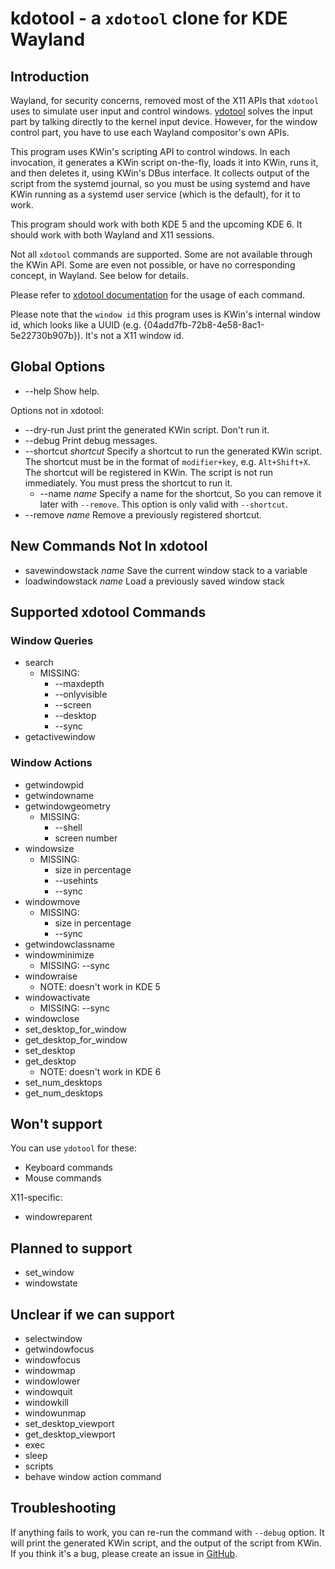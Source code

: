 # kdotool - a `xdotool` clone for KDE Wayland

## Introduction

Wayland, for security concerns, removed most of the X11 APIs that `xdotool`
uses to simulate user input and control windows. [ydotool](https://github.com/ReimuNotMoe/ydotool)
solves the input part by talking directly to the kernel input device. However,
for the window control part, you have to use each Wayland compositor's own APIs.

This program uses KWin's scripting API to control windows. In each invocation,
it generates a KWin script on-the-fly, loads it into KWin, runs it, and then
deletes it, using KWin's DBus interface. It collects output of the script from
the systemd journal, so you must be using systemd and have KWin running as a
systemd user service (which is the default), for it to work.

This program should work with both KDE 5 and the upcoming KDE 6. It should work
with both Wayland and X11 sessions.

Not all `xdotool` commands are supported. Some are not available through the KWin
API. Some are even not possible, or have no corresponding concept, in Wayland.
See below for details.

Please refer to [xdotool documentation](https://github.com/jordansissel/xdotool/blob/master/xdotool.pod)
for the usage of each command.

Please note that the `window id` this program uses is KWin's internal window id,
which looks like a UUID (e.g. {04add7fb-72b8-4e58-8ac1-5e22730b907b}). It's not
a X11 window id.

## Global Options

- --help Show help.

Options not in xdotool:

- --dry-run Just print the generated KWin script. Don't run it.
- --debug Print debug messages.
- --shortcut _shortcut_ Specify a shortcut to run the generated KWin script.
  The shortcut must be in the format of `modifier+key`, e.g. `Alt+Shift+X`.
  The shortcut will be registered in KWin. The script is not run immediately.
  You must press the shortcut to run it.
  - --name _name_ Specify a name for the shortcut, So you can remove it
  later with `--remove`. This option is only valid with `--shortcut`.
- --remove _name_ Remove a previously registered shortcut.

## New Commands Not In xdotool

- savewindowstack _name_ Save the current window stack to a variable
- loadwindowstack _name_ Load a previously saved window stack

## Supported xdotool Commands

### Window Queries

- search
  - MISSING:
    - --maxdepth
    - --onlyvisible
    - --screen
    - --desktop
    - --sync
- getactivewindow

### Window Actions

- getwindowpid
- getwindowname
- getwindowgeometry
  - MISSING:
    - --shell
    - screen number
- windowsize
  - MISSING:
    - size in percentage
    - --usehints
    - --sync
- windowmove
  - MISSING:
    - size in percentage
    - --sync
- getwindowclassname
- windowminimize
  - MISSING: --sync
- windowraise
  - NOTE: doesn't work in KDE 5
- windowactivate
  - MISSING: --sync
- windowclose
- set_desktop_for_window
- get_desktop_for_window
- set_desktop
- get_desktop
  - NOTE: doesn't work in KDE 6
- set_num_desktops
- get_num_desktops

## Won't support

You can use `ydotool` for these:

- Keyboard commands
- Mouse commands

X11-specific:

- windowreparent

## Planned to support

- set_window
- windowstate

## Unclear if we can support

- selectwindow
- getwindowfocus
- windowfocus
- windowmap
- windowlower
- windowquit
- windowkill
- windowunmap
- set_desktop_viewport
- get_desktop_viewport
- exec
- sleep
- scripts
- behave window action command

## Troubleshooting

If anything fails to work, you can re-run the command with `--debug` option.
It will print the generated KWin script, and the output of the script from
KWin. If you think it's a bug, please create an issue in [GitHub](https://github.com/jinliu/kdotool/issues).
